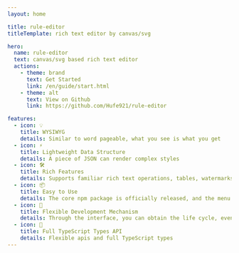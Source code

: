```yaml
---
layout: home

title: rule-editor
titleTemplate: rich text editor by canvas/svg

hero:
  name: rule-editor
  text: canvas/svg based rich text editor
  actions:
    - theme: brand
      text: Get Started
      link: /en/guide/start.html
    - theme: alt
      text: View on Github
      link: https://github.com/Hufe921/rule-editor

features:
  - icon: 💡
    title: WYSIWYG
    details: Similar to word pageable, what you see is what you get
  - icon: ⚡️
    title: Lightweight Data Structure
    details: A piece of JSON can render complex styles
  - icon: 🛠️
    title: Rich Features
    details: Supports familiar rich text operations, tables, watermarks, controls, formulas, etc
  - icon: 📦
    title: Easy to Use
    details: The core npm package is officially released, and the menu bar and toolbar can be maintained by themselves
  - icon: 🔩
    title: Flexible Development Mechanism
    details: Through the interface, you can obtain the life cycle, event callback, custom right-click menu, and shortcut keys
  - icon: 🔑
    title: Full TypeScript Types API
    details: Flexible apis and full TypeScript types
---
```


<style>
  .main>p {
    max-width:100% !important;
  }
</style>
